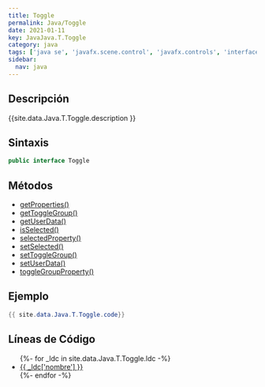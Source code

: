 ```yaml
---
title: Toggle
permalink: Java/Toggle
date: 2021-01-11
key: JavaJava.T.Toggle
category: java
tags: ['java se', 'javafx.scene.control', 'javafx.controls', 'interface java', 'JavaFX 2.0']
sidebar: 
  nav: java
---
```


## Descripción
{{site.data.Java.T.Toggle.description }}

## Sintaxis
~~~java
public interface Toggle
~~~

## Métodos
* [getProperties()](/Java/Toggle/getProperties)
* [getToggleGroup()](/Java/Toggle/getToggleGroup)
* [getUserData()](/Java/Toggle/getUserData)
* [isSelected()](/Java/Toggle/isSelected)
* [selectedProperty()](/Java/Toggle/selectedProperty)
* [setSelected()](/Java/Toggle/setSelected)
* [setToggleGroup()](/Java/Toggle/setToggleGroup)
* [setUserData()](/Java/Toggle/setUserData)
* [toggleGroupProperty()](/Java/Toggle/toggleGroupProperty)

## Ejemplo
~~~java
{{ site.data.Java.T.Toggle.code}}
~~~

## Líneas de Código
<ul>
{%- for _ldc in site.data.Java.T.Toggle.ldc -%}
   <li>
       <a href="{{_ldc['url'] }}">{{ _ldc['nombre'] }}</a>
   </li>
{%- endfor -%}
</ul>
